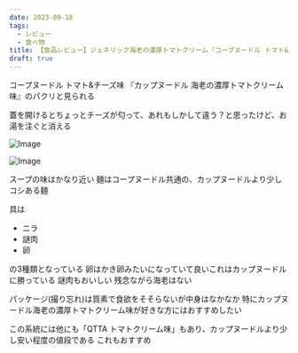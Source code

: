 ```yaml
---
date: 2023-09-18
tags:
  - レビュー
  - 食べ物
title: 【食品レビュー】ジェネリック海老の濃厚トマトクリーム『コープヌードル トマト&チーズ味』の味
draft: true
---
```


コープヌードル トマト&チーズ味
『カップヌードル 海老の濃厚トマトクリーム味』のパクリと見られる

蓋を開けるとちょっとチーズが匂って、あれもしかして違う？と思ったけど、お湯を注ぐと消える

![Image](https://ca23c948e53b692185a3abd2b3ab9363.ipfs.4everland.link/ipfs/bafybeibheyyq6htcqk5nj5m45oop6ppu7nsasz6vj422lj7x7kcbbalqle?filename=IMG_20230714_141843492.jpg)

![Image](https://ca23c948e53b692185a3abd2b3ab9363.ipfs.4everland.link/ipfs/bafybeid4jgetj7apbztxph4yawp4jy6lh6v6xzopgnvwsmzjlzsr5isqk4?filename=IMG_20230714_142319160.jpg)

スープの味はかなり近い
麺はコープヌードル共通の、カップヌードルより少しコシある麺

具は

- ニラ
- 謎肉
- 卵

の3種類となっている
卵はかき卵みたいになっていて良いこれはカップヌードルに勝っている
謎肉もおいしい
残念ながら海老はない

パッケージ(撮り忘れ)は質素で食欲をそそらないが中身はなかなか
特にカップヌードル海老の濃厚トマトクリーム味が好きな方にはおすすめしたい

この系統には他にも「QTTA トマトクリーム味」もあり、カップヌードルより少し安い程度の値段である
これもおすすめ

